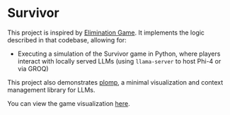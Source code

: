 # Survivor

This project is inspired by [Elimination Game](https://github.com/lechmazur/elimination_game/). It implements the logic described in that codebase, allowing for:

- Executing a simulation of the Survivor game in Python, where players interact with locally served LLMs (using `llama-server` to host Phi-4 or via GROQ)

This project also demonstrates [plomp](https://github.com/michaelgiba/plomp), a minimal visualization and context management library for LLMs.

You can view the game visualization [here](static/plomp.html).
